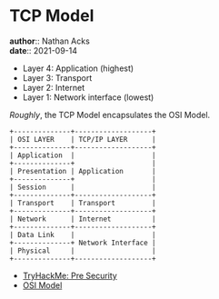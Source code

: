 # TCP Model

**author**:: Nathan Acks  
**date**:: 2021-09-14

* Layer 4: Application (highest)
* Layer 3: Transport
* Layer 2: Internet
* Layer 1: Network interface (lowest)

*Roughly*, the TCP Model encapsulates the OSI Model.

```
+--------------+-------------------+
| OSI LAYER    | TCP/IP LAYER      |
+--------------+-------------------+
| Application  |                   |
+--------------+                   |
| Presentation | Application       |
+--------------+                   |
| Session      |                   |
+--------------+-------------------+
| Transport    | Transport         |
+--------------+-------------------+
| Network      | Internet          |
+--------------+-------------------+
| Data Link    |                   |
+--------------+ Network Interface |
| Physical     |                   |
+--------------+-------------------+
```

* [TryHackMe: Pre Security](tryhackme-pre-security.md)
* [OSI Model](osi-model.md)
